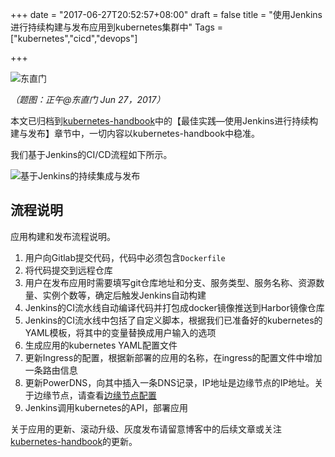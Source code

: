 +++
date = "2017-06-27T20:52:57+08:00"
draft = false
title = "使用Jenkins进行持续构建与发布应用到kubernetes集群中"
Tags = ["kubernetes","cicd","devops"]

+++

![东直门](http://olz1di9xf.bkt.clouddn.com/20170627001.jpg)

*（题图：正午@东直门 Jun 27，2017）*

本文已归档到[kubernetes-handbook](https://github.com/rootsongjc/kubernetes-handbook/)中的【最佳实践—使用Jenkins进行持续构建与发布】章节中，一切内容以kubernetes-handbook中稳准。

我们基于Jenkins的CI/CD流程如下所示。

![基于Jenkins的持续集成与发布](http://olz1di9xf.bkt.clouddn.com/kubernetes-jenkins-ci-cd-blog.png)

## 流程说明

应用构建和发布流程说明。

1. 用户向Gitlab提交代码，代码中必须包含`Dockerfile`
2. 将代码提交到远程仓库
3. 用户在发布应用时需要填写git仓库地址和分支、服务类型、服务名称、资源数量、实例个数等，确定后触发Jenkins自动构建
4. Jenkins的CI流水线自动编译代码并打包成docker镜像推送到Harbor镜像仓库
5. Jenkins的CI流水线中包括了自定义脚本，根据我们已准备好的kubernetes的YAML模板，将其中的变量替换成用户输入的选项
6. 生成应用的kubernetes YAML配置文件
7. 更新Ingress的配置，根据新部署的应用的名称，在ingress的配置文件中增加一条路由信息
8. 更新PowerDNS，向其中插入一条DNS记录，IP地址是边缘节点的IP地址。关于边缘节点，请查看[边缘节点配置](edge-node-configuration.md)
9. Jenkins调用kubernetes的API，部署应用

关于应用的更新、滚动升级、灰度发布请留意博客中的后续文章或关注[kubernetes-handbook](https://github.com/rootsongjc/kubernetes-handbook)的更新。